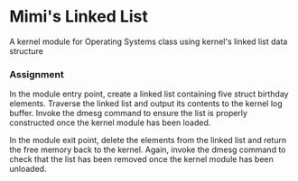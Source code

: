 # Mimi's Linked List
A kernel module for Operating Systems class using kernel's linked list data structure

### Assignment
In the module entry point, create a linked list containing five struct birthday elements. Traverse the linked list and output its contents to the kernel log buffer. Invoke the dmesg command to ensure the list is properly constructed once the kernel module has been loaded.

In the module exit point, delete the elements from the linked list and return the free memory back to the kernel. Again, invoke the dmesg command to check that the list has been removed once the kernel module has been unloaded.
